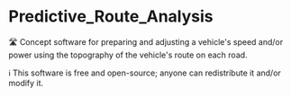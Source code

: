 # Predictive_Route_Analysis

🛣️ Concept software for preparing and adjusting a vehicle's speed and/or power using the topography of the vehicle's route on each road.

ℹ️ This software is free and open-source; anyone can redistribute it and/or modify it.
